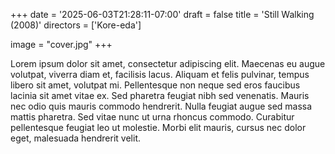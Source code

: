 +++
date = '2025-06-03T21:28:11-07:00'
draft = false
title = 'Still Walking (2008)'
directors = ['Kore-eda']

image = "cover.jpg"
+++

Lorem ipsum dolor sit amet, consectetur adipiscing elit. Maecenas eu augue volutpat, viverra diam et, facilisis lacus. Aliquam et felis pulvinar, tempus libero sit amet, volutpat mi. Pellentesque non neque sed eros faucibus lacinia sit amet vitae ex. Sed pharetra feugiat nibh sed venenatis. Mauris nec odio quis mauris commodo hendrerit. Nulla feugiat augue sed massa mattis pharetra. Sed vitae nunc ut urna rhoncus commodo. Curabitur pellentesque feugiat leo ut molestie. Morbi elit mauris, cursus nec dolor eget, malesuada hendrerit velit.